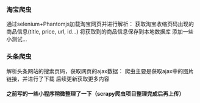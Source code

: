 ### 淘宝爬虫
通过selenium+Phantomjs加载淘宝网页并进行解析：
获取淘宝收缩页码出现的商品信息(title, price, url, id...)
将获取到的商品信息保存到本地数据库
添加一些小测试...

### 头条爬虫
解析头条网站的搜索页码，获取网页的ajax数据：
爬虫主要是获取ajax中的图片链接，并进行了下载
后续更新获取更多内容

#### 之前写的一些小程序稍微整理了一下（scrapy爬虫项目整理完成后再上传）

